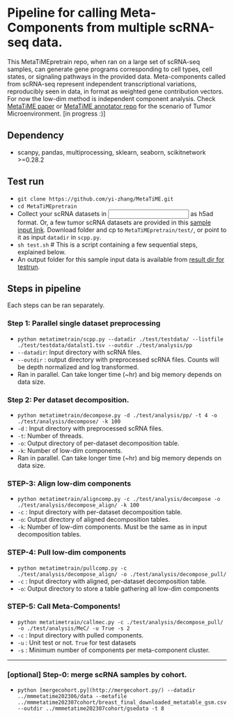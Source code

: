 
# Pipeline for calling Meta-Components from multiple scRNA-seq data.

This MetaTiMEpretrain repo, when ran on a large set of scRNA-seq samples, can generate gene programs corresponding to cell types, cell states, or signaling pathways in the provided data. Meta-components called from scRNA-seq represent independent transcriptional variations, reproducibly seen in data, in format as weighted gene contribution vectors. For now the low-dim method is independent component analysis. Check [MetaTiME paper](https://www.nature.com/articles/s41467-023-38333-8) or [MetaTiME annotator repo](https://github.com/yi-zhang/MetaTiME) for the scenario of Tumor Microenvironment.
[in progress :)]

## Dependency

- scanpy, pandas, multiprocessing, sklearn, seaborn, scikitnetwork >=0.28.2

## Test run

- `git clone https://github.com/yi-zhang/MetaTiME.git`
- `cd MetaTiMEpretrain`
- Collect your scRNA datasets in  <input dir> as h5ad format. Or, a few tumor scRNA datasets are provided in this [sample input link](https://www.dropbox.com/scl/fo/udl7ep9juxqn79bj64vlm/h?rlkey=jzg5m9zqxmnl7ec5iaj1l8cqu&dl=0). Download folder and cp to `MetaTiMEpretrain/test/`, or point to it as input `datadir` in `scpp.py`.
- `sh test.sh` # This is a script containing a few sequential steps, explained below.
- An output folder for this sample input data is available from [result dir for testrun](https://www.dropbox.com/scl/fo/udl7ep9juxqn79bj64vlm/h?rlkey=jzg5m9zqxmnl7ec5iaj1l8cqu&dl=0).

## Steps in pipeline

Each steps can be ran separately.

### Step 1: Parallel single dataset preprocessing

- `python metatimetrain/scpp.py --datadir ./test/testdata/ --listfile ./test/testdata/datalst1.tsv --outdir ./test/analysis/pp`
- `--datadir`: Input directory with scRNA files.
- `--outdir` : output directory with preprocessed scRNA files. Counts will be depth normalized and log transformed.
- Ran in parallel. Can take longer time (~hr) and big memory depends on data size.

### Step 2: Per dataset decomposition.

- `python metatimetrain/decompose.py -d ./test/analysis/pp/ -t 4 -o ./test/analysis/decompose/ -k 100`
- `-d` : Input directory with preprocessed scRNA files.
- `-t`: Number of threads.
- `-o`: Output directory of per-dataset decomposition table.
- `-k`: Number of low-dim components.
- Ran in parallel. Can take longer time (~hr) and big memory depends on data size.

### STEP-3: Align low-dim components

- `python metatimetrain/aligncomp.py -c ./test/analysis/decompose -o ./test/analysis/decompose_align/ -k 100`
- `-c` : Input directory with per-dataset decomposition table.
- `-o`: Output directory of aligned decomposition tables.
- `-k`: Number of low-dim components. Must be the same as in input decomposition tables.

### STEP-4: Pull low-dim components

- `python metatimetrain/pullcomp.py -c ./test/analysis/decompose_align/ -o ./test/analysis/decompose_pull/`
- `-c` : Input directory with aligned, per-dataset decomposition table.
- `-o`: Output directory to store a table gathering all low-dim components

### STEP-5: Call Meta-Components!

- `python metatimetrain/callmec.py -c ./test/analysis/decompose_pull/ -o ./test/analysis/MeC/ -u True -s 2`
- `-c` : Input directory with pulled components.
- `-u` : Unit test or not. `True`  for test datasets
- `-s` : Minimum number of components per meta-component cluster.

---

### [optional] Step-0: merge scRNA samples by cohort.

- `python [mergecohort.py](http://mergecohort.py/) --datadir ../mmmetatime202306/data --metafile ../mmmetatime202307cohort/breast_final_downloaded_metatable_gsm.csv --outdir ../mmmetatime202307cohort/gsedata -t 8`


